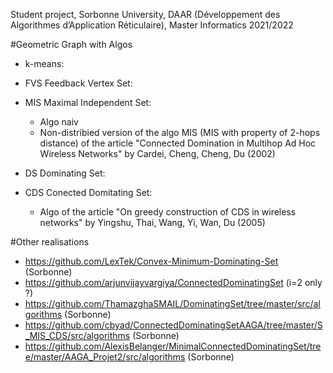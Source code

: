 Student project, Sorbonne University, DAAR (Développement des Algorithmes d’Application Réticulaire), Master Informatics 2021/2022 

#Geometric Graph with Algos
  
* k-means:
   

* FVS Feedback Vertex Set:
   
 
* MIS Maximal Independent Set:
  - Algo naiv
  - Non-distribied version of the algo MIS (MIS with property of 2-hops distance) of the article "Connected Domination in Multihop Ad Hoc Wireless Networks" by Cardei, Cheng, Cheng, Du (2002)

* DS Dominating Set:

* CDS Conected Domitating Set: 
  - Algo of the article "On greedy construction of CDS in wireless networks" by Yingshu, Thai, Wang, Yi, Wan, Du (2005)


#Other realisations
- https://github.com/LexTek/Convex-Minimum-Dominating-Set (Sorbonne)
- https://github.com/arjunvijayvargiya/ConnectedDominatingSet (i=2 only ?)
- https://github.com/ThamazghaSMAIL/DominatingSet/tree/master/src/algorithms (Sorbonne)
- https://github.com/cbyad/ConnectedDominatingSetAAGA/tree/master/S_MIS_CDS/src/algorithms (Sorbonne)
- https://github.com/AlexisBelanger/MinimalConnectedDominatingSet/tree/master/AAGA_Projet2/src/algorithms (Sorbonne)
